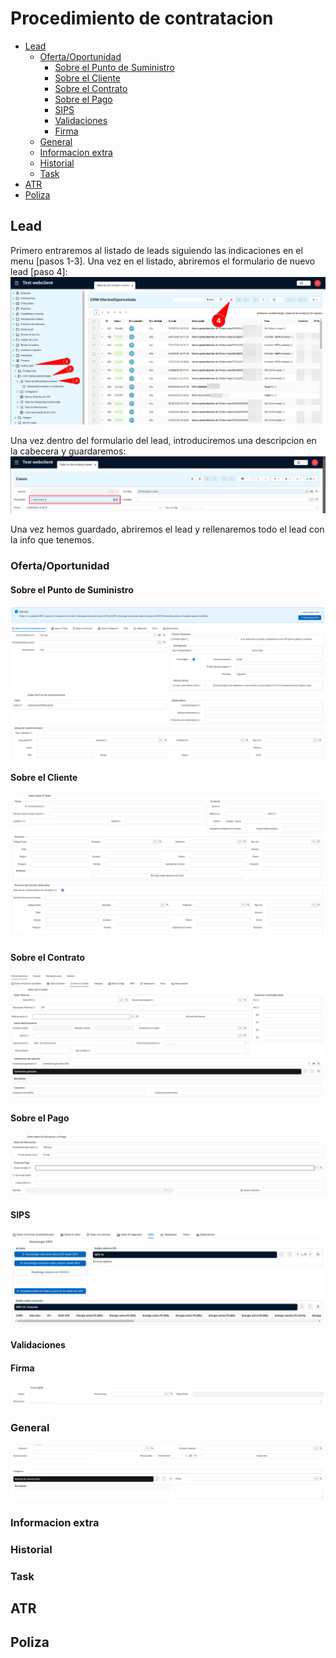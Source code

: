 # Procedimiento de contratacion

- [Lead](#lead)
  - [Oferta/Oportunidad](#ofertaoportunidad)
    - [Sobre el Punto de Suministro](#sobre-el-punto-de-suministro)
    - [Sobre el Cliente](#sobre-el-cliente)
    - [Sobre el Contrato](#sobre-el-contrato)
    - [Sobre el Pago](#sobre-el-pago)
    - [SIPS](#sips)
    - [Validaciones](#validaciones)
    - [Firma](#firma)
  - [General](#general)
  - [Informacion extra](#informacion-extra)
  - [Historial](#historial)
  - [Task](#task)
- [ATR](#atr)
- [Poliza](#poliza)

## Lead

Primero entraremos al listado de leads siguiendo las indicaciones en el menu \[pasos 1-3\]. Una vez en el listado, abriremos el formulario de nuevo lead \[paso 4\]:\
![tree_leads]

Una vez dentro del formulario del lead, introduciremos una descripcion en la cabecera y guardaremos:\
![form_leads_header]

Una vez hemos guardado, abriremos el lead y rellenaremos todo el lead con la info que tenemos.

### Oferta/Oportunidad

#### Sobre el Punto de Suministro
<!--
- Comercializadora
- Comercializadora actual
- Tipo de lead: Este tipo define si se esta creando una nueva poliza o renovando los precios de una
- Proceso de Activacion: Definicion de como se procede con el Alta\
  - Proceso de Alta:
    - A3: Alta nueva
    - C1: Cambio de comercializadora
    - C2: Cambio de comercializadora con cambios en la poliza
  - Configuracion
    - Cambio de tarifa/Potencia
    - Cambio de Titular
  - Firma digital: Se puede marcar para enviar un documento para que el cliente firme digitalmente via el correo electronico.
  - Forma de envio
  - E-Mail Firma Digital
  - Proveedor: Proveedor de Firma digital
  - Crear Usuario Oficina Virtual
- CUPS
- Distribuidora:
  - Codigo
  - Empresa
  - Nº de Documento
- Direccion de suministro
-->
![form_leads_sobre_punto_suministro]

#### Sobre el Cliente
<!--
- Titular
- Contacto
- Direccion
- Direccion de Contacto Alternativa
-->
![form_leads_sobre_cliente]

#### Sobre el Contrato

![form_leads_sobre_contrato]

#### Sobre el Pago

![form_leads_sobre_pago]

#### SIPS

![form_leads_sips]

#### Validaciones

#### Firma

![form_leads_firma]

### General

![form_leads_general]

### Informacion extra

### Historial

### Task

## ATR

## Poliza

[tree_leads]: /gisce_data/procediments/new_contract_procedure/tree_leads.png
[form_leads_header]:/gisce_data/procediments/new_contract_procedure/form_leads_header.png
[form_leads_firma]:/gisce_data/procediments/new_contract_procedure/firma.png
[form_leads_general]:/gisce_data/procediments/new_contract_procedure/general.png
[form_leads_sips]:/gisce_data/procediments/new_contract_procedure/sips.png
[form_leads_sobre_cliente]:/gisce_data/procediments/new_contract_procedure/sobre_cliente.png
[form_leads_sobre_contrato]:/gisce_data/procediments/new_contract_procedure/sobre_contrato.png
[form_leads_sobre_pago]:/gisce_data/procediments/new_contract_procedure/sobre_pago.png
[form_leads_sobre_punto_suministro]:/gisce_data/procediments/new_contract_procedure/sobre_punto_suministro.png
